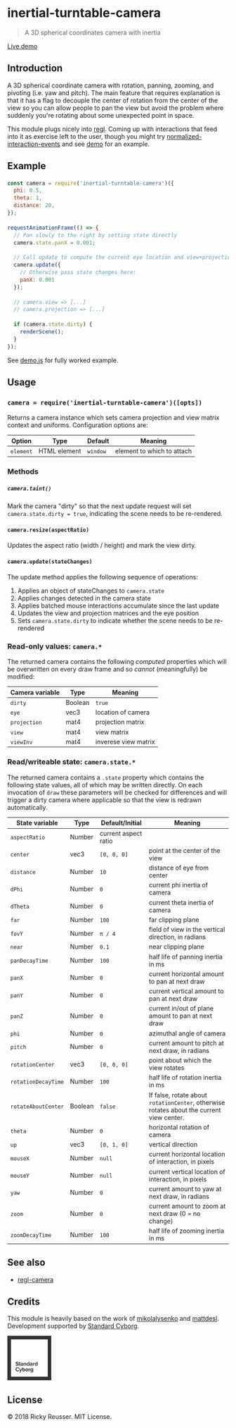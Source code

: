 # inertial-turntable-camera

> A 3D spherical coordinates camera with inertia

[Live demo](https://standardcyborg.github.io/inertial-turntable-camera/)

## Introduction

A 3D spherical coordinate camera with rotation, panning, zooming, and pivoting (i.e. yaw and pitch). The main feature that requires explanation is that it has a flag to decouple the center of rotation from the center of the view so you can allow people to pan the view but avoid the problem where suddenly you're rotating about some unexpected point in space.

This module plugs nicely into [regl](https://github.com/regl-project/regl). Coming up with interactions that feed into it as exercise left to the user, though you might try [normalized-interaction-events](https://github.com/rreusser/normalized-interaction-events) and see [demo](./demo.js) for an example.

## Example

```javascript
const camera = require('inertial-turntable-camera')({
  phi: 0.5,
  theta: 1,
  distance: 20,
});

requestAnimationFrame(() => {
  // Pan slowly to the right by setting state directly
  camera.state.panX = 0.001;

  // Call update to compute the current eye location and view+projection matrices
  camera.update({
    // Otherwise pass state changes here:
    panX: 0.001
  });

  // camera.view => [...]
  // camera.projection => [...]

  if (camera.state.dirty) {
    renderScene();
  }
});
```

See [demo.js](./demo.js) for fully worked example.

## Usage

### `camera = require('inertial-turntable-camera')([opts])`

Returns a camera instance which sets camera projection and view matrix context and uniforms. Configuration options are:

| Option | Type | Default | Meaning |
| ------ | ----- | ------ | ------- |
| `element` | HTML element | `window` | element to which to attach |

### Methods

##### `camera.taint()`

Mark the camera "dirty" so that the next update request will set `camera.state.dirty = true`, indicating the scene needs to be re-rendered.

#### `camera.resize(aspectRatio)`

Updates the aspect ratio (width / height) and mark the view dirty.

#### `camera.update(stateChanges)`

The update method applies the following sequence of operations:

  1. Applies an object of stateChanges to `camera.state`
  2. Applies changes detected in the camera state
  3. Applies batched mouse interactions accumulate since the last update
  4. Updates the view and projection matrices and the eye position
  5. Sets `camera.state.dirty` to indicate whether the scene needs to be re-rendered


### Read-only values: `camera.*`

The returned camera contains the following _computed_ properties which will be overwritten on every draw frame and so _cannot_ (meaningfully) be modified:

| Camera variable | Type | Meaning |
| -------------- | ---- | ------- |
| `dirty` | Boolean | `true` | true when camera view has changed |
| `eye` | vec3 | location of camera |
| `projection` | mat4 | projection matrix |
| `view` | mat4 | view matrix |
| `viewInv` | mat4 | inverese view matrix |

### Read/writeable state: `camera.state.*`

The returned camera contains a `.state` property which contains the following state values, all of which may be written directly. On each invocation of `draw` these parameters will be checked for differences and will trigger a dirty camera where applicable so that the view is redrawn automatically.

| State variable | Type | Default/Initial | Meaning |
| -------------- | ---- | ------- | ------- |
| `aspectRatio` | Number | current aspect ratio |
| `center` | vec3 | `[0, 0, 0]` | point at the center of the view |
| `distance` | Number | `10` |  distance of eye from center |
| `dPhi` | Number | `0` | current phi inertia of camera |
| `dTheta` | Number | `0` | current theta inertia of camera |
| `far` | Number | `100` | far clipping plane |
| `fovY` | Number | `π / 4` | field of view in the vertical direction, in radians |
| `near` | Number | `0.1` | near clipping plane |
| `panDecayTime` | Number | `100` | half life of panning inertia in ms |
| `panX` | Number | `0` | current horizontal amount to pan at next draw |
| `panY` | Number | `0` | current vertical amount to pan at next draw |
| `panZ` | Number | `0` | current in/out of plane amount to pan at next draw |
| `phi` | Number | `0` | azimuthal angle of camera |
| `pitch` | Number | `0` | current amount to pitch at next draw, in radians |
| `rotationCenter` | vec3 | `[0, 0, 0]` | point about which the view rotates
| `rotationDecayTime` | Number | `100` | half life of rotation inertia in ms |
| `rotateAboutCenter` | Boolean | `false` | If false, rotate about `rotationCenter`, otherwise rotates about the current view center. |
| `theta` | Number | `0` | horizontal rotation of camera |
| `up` | vec3 | `[0, 1, 0]` | vertical direction |
| `mouseX` | Number | `null` | current horizontal location of interaction, in pixels |
| `mouseY` | Number | `null` | current vertical location of interaction, in pixels |
| `yaw` | Number | `0` | current amount to yaw at next draw, in radians |
| `zoom` | Number | `0` | current amount to zoom at next draw (0 = no change) |
| `zoomDecayTime` | Number | `100` | half life of zooming inertia in ms |

## See also

- [regl-camera](https://github.com/regl-project/regl-camera)

## Credits

This module is heavily based on the work of [mikolalysenko](https://github.com/mikolalysenko) and [mattdesl](https://github.com/mattdesl).
Development supported by [Standard Cyborg](https://standardcyborg.com).

<img width="100px" src="img/sc.png" />

## License

&copy; 2018 Ricky Reusser. MIT License.

